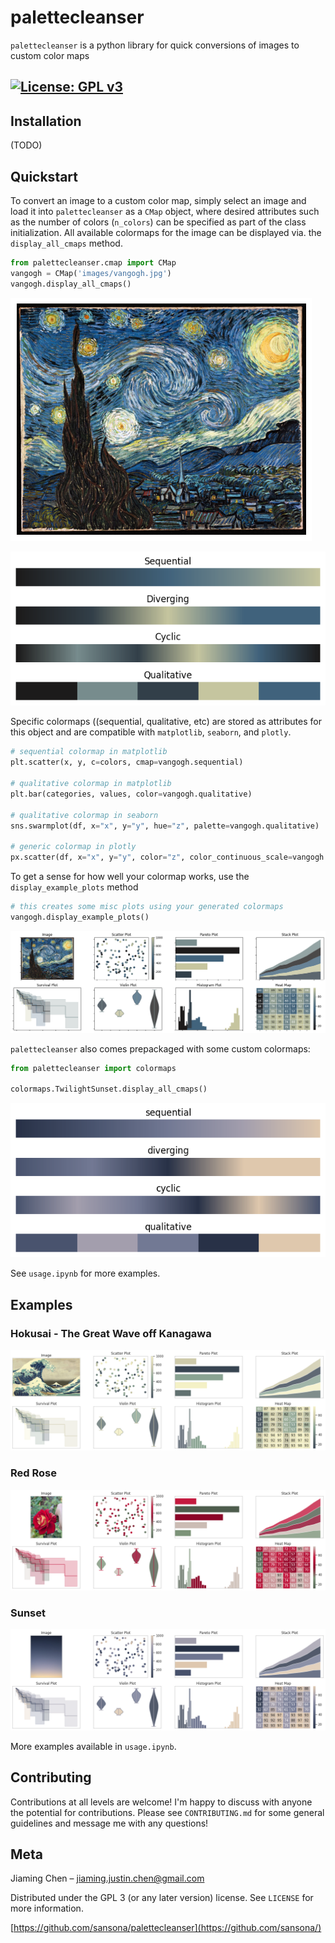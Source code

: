 # palettecleanser
`palettecleanser` is a python library for quick conversions of images to custom color maps

[![License: GPL v3](https://img.shields.io/badge/License-GPLv3-blue.svg)](https://www.gnu.org/licenses/gpl-3.0)
---
## Installation
(TODO)

## Quickstart
To convert an image to a custom color map, simply select an image and load it into `palettecleanser` as a `CMap` object, where desired attributes such as the number of colors (`n_colors`) can be specified as part of the class initialization. All available colormaps for the image can be displayed via. the `display_all_cmaps` method.
```py
from palettecleanser.cmap import CMap
vangogh = CMap('images/vangogh.jpg')
vangogh.display_all_cmaps()
```

![vangogh_image](images/vangogh_small.png?raw=true "Starry Night")

![vangogh_cmap](images/examples/vangogh_cmaps.png "Vangogh CMap Examples")

Specific colormaps ((sequential, qualitative, etc) are stored as attributes for this object and are compatible with `matplotlib`, `seaborn`, and `plotly`.
```py
# sequential colormap in matplotlib
plt.scatter(x, y, c=colors, cmap=vangogh.sequential)

# qualitative colormap in matplotlib
plt.bar(categories, values, color=vangogh.qualitative)

# qualitative colormap in seaborn
sns.swarmplot(df, x="x", y="y", hue="z", palette=vangogh.qualitative)

# generic colormap in plotly
px.scatter(df, x="x", y="y", color="z", color_continuous_scale=vangogh.plotly)
```
To get a sense for how well your colormap works, use the `display_example_plots` method
```py
# this creates some misc plots using your generated colormaps
vangogh.display_example_plots()
```
![vangogh_example](images/examples/vangogh_output.png)

`palettecleanser` also comes prepackaged with some custom colormaps:
```py
from palettecleanser import colormaps

colormaps.TwilightSunset.display_all_cmaps()
```
![TwilightSunset cmap](images/examples/sunset_cmaps.png)

See `usage.ipynb` for more examples.

## Examples
### Hokusai - The Great Wave off Kanagawa
![great_wave_example](images/examples/great_wave_output.png)

### Red Rose
![red_roses_example](images/examples/red_roses_output.png)

### Sunset
![sunset_example](images/examples/sunset_output.png)

More examples available in `usage.ipynb`.

## Contributing
Contributions at all levels are welcome! I'm happy to discuss with anyone the potential for contributions. Please see `CONTRIBUTING.md` for some general guidelines and message me with any questions!

## Meta
Jiaming Chen –  jiaming.justin.chen@gmail.com

Distributed under the GPL 3 (or any later version) license. See ``LICENSE`` for more information.

[https://github.com/sansona/palettecleanser](https://github.com/sansona/)